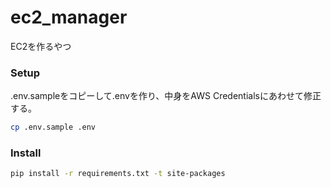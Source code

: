 # ec2_manager

EC2を作るやつ

### Setup

.env.sampleをコピーして.envを作り、中身をAWS Credentialsにあわせて修正する。

```sh
cp .env.sample .env
```

### Install

```sh
pip install -r requirements.txt -t site-packages
```
